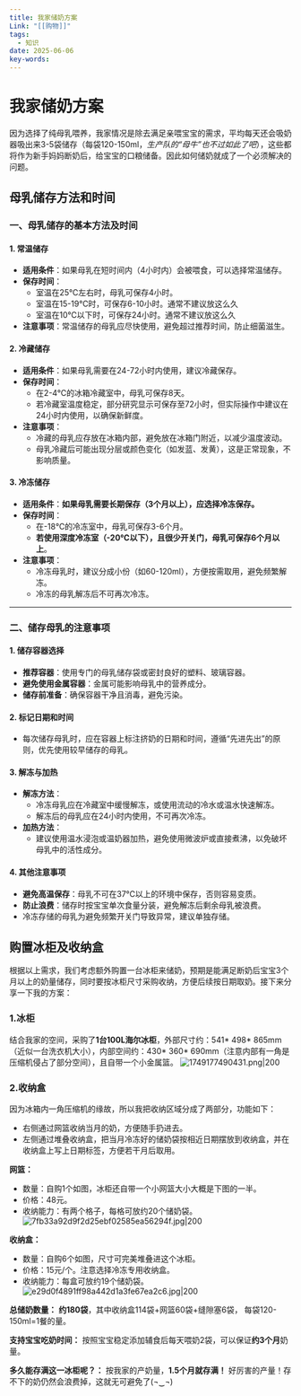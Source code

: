 ```yaml
---
title: 我家储奶方案
Link: "[[购物]]"
tags:
  - 知识
date: 2025-06-06
key-words:
---
```

# 我家储奶方案
因为选择了纯母乳喂养，我家情况是除去满足亲喂宝宝的需求，平均每天还会吸奶器吸出来3-5袋储存（每袋120-150ml，*生产队的“母牛”也不过如此了吧*），这些都将作为新手妈妈断奶后，给宝宝的口粮储备。因此如何储奶就成了一个必须解决的问题。
## 母乳储存方法和时间
### 一、母乳储存的基本方法及时间
#### 1. 常温储存
- **适用条件**：如果母乳在短时间内（4小时内）会被喂食，可以选择常温储存。
- **保存时间**：
  - 室温在25℃左右时，母乳可保存4小时。
  - 室温在15-19℃时，可保存6-10小时。通常不建议放这么久
  - 室温在10℃以下时，可保存24小时。通常不建议放这么久
- **注意事项**：常温储存的母乳应尽快使用，避免超过推荐时间，防止细菌滋生。
#### 2. 冷藏储存
- **适用条件**：如果母乳需要在24-72小时内使用，建议冷藏保存。
- **保存时间**：
  - 在2-4℃的冰箱冷藏室中，母乳可保存8天。
  - 若冷藏室温度稳定，部分研究显示可保存至72小时，但实际操作中建议在24小时内使用，以确保新鲜度。
- **注意事项**：
  - 冷藏的母乳应存放在冰箱内部，避免放在冰箱门附近，以减少温度波动。
  - 母乳冷藏后可能出现分层或颜色变化（如发蓝、发黄），这是正常现象，不影响质量。
#### 3. 冷冻储存
- **适用条件**：**如果母乳需要长期保存（3个月以上），应选择冷冻保存。**
- **保存时间**：
  - 在-18℃的冷冻室中，母乳可保存3-6个月。
  - **若使用深度冷冻室（-20℃以下），且很少开关门，母乳可保存6个月以上**。
- **注意事项**：
  - 冷冻母乳时，建议分成小份（如60-120ml），方便按需取用，避免频繁解冻。
  - 冷冻的母乳解冻后不可再次冷冻。
---
### 二、储存母乳的注意事项
#### 1. 储存容器选择
- **推荐容器**：使用专门的母乳储存袋或密封良好的塑料、玻璃容器。
- **避免使用金属容器**：金属可能影响母乳中的营养成分。
- **储存前准备**：确保容器干净且消毒，避免污染。
#### 2. 标记日期和时间
- 每次储存母乳时，应在容器上标注挤奶的日期和时间，遵循“先进先出”的原则，优先使用较早储存的母乳。
#### 3. 解冻与加热
- **解冻方法**：
  - 冷冻母乳应在冷藏室中缓慢解冻，或使用流动的冷水或温水快速解冻。
  - 解冻后的母乳应在24小时内使用，不可再次冷冻。
- **加热方法**：
  - 建议使用温水浸泡或温奶器加热，避免使用微波炉或直接煮沸，以免破坏母乳中的活性成分。
#### 4. 其他注意事项
- **避免高温保存**：母乳不可在37℃以上的环境中保存，否则容易变质。
- **防止浪费**：储存时按宝宝单次食量分装，避免解冻后剩余母乳被浪费。
- 冷冻存储的母乳为避免频繁开关门导致异常，建议单独存储。

## 购置冰柜及收纳盒
根据以上需求，我们考虑额外购置一台冰柜来储奶，预期是能满足断奶后宝宝3个月以上的奶量储存，同时要按冰柜尺寸采购收纳，方便后续按日期取奶。接下来分享一下我的方案：
### 1.冰柜
结合我家的空间，采购了**1台100L海尔冰柜**，外部尺寸约：541* 498* 865mm（近似一台洗衣机大小），内部空间约：430* 360* 690mm（注意内部有一角是压缩机侵占了部分空间），且自带一个小金属篮。
![1749177490431.png|200](https://beginnerparents-1322915631.cos.ap-guangzhou.myqcloud.com/img/1749177490431.png)
### 2.收纳盒
因为冰箱内一角压缩机的缘故，所以我把收纳区域分成了两部分，功能如下：
- 右侧通过网篮收纳当月的奶，方便随手扔进去。
- 左侧通过堆叠收纳盒，把当月冷冻好的储奶袋按相近日期摆放到收纳盒，并在收纳盒上写上日期标签，方便若干月后取用。

**网篮：**
- 数量：自购1个如图，冰柜还自带一个小网篮大小大概是下图的一半。
- 价格：48元。
- 收纳能力：有两个格子，每格可放约20个储奶袋。
![7fb33a92d9f2d25ebf02585ea56294f.jpg|200](https://beginnerparents-1322915631.cos.ap-guangzhou.myqcloud.com/img/7fb33a92d9f2d25ebf02585ea56294f.jpg)

**收纳盒：**
- 数量：自购6个如图，尺寸可完美堆叠进这个冰柜。
- 价格：15元/个。注意选择冷冻专用收纳盒。
- 收纳能力：每盒可放约19个储奶袋。
![e29d0f4891ff98a442d1a3fe67ea2c6.jpg|200](https://beginnerparents-1322915631.cos.ap-guangzhou.myqcloud.com/img/e29d0f4891ff98a442d1a3fe67ea2c6.jpg)


**总储奶数量：** **约180袋**，其中收纳盒114袋+网篮60袋+缝隙塞6袋， 每袋120-150ml=1餐的量。

**支持宝宝吃奶时间：** 按照宝宝稳定添加辅食后每天喂奶2袋，可以保证**约3个月**奶量。

**多久能存满这一冰柜呢？：** 按我家的产奶量，**1.5个月就存满！** 好厉害的产量！存不下的奶仍然会浪费掉，这就无可避免了(¬‿¬)
